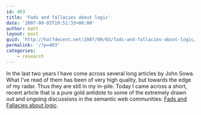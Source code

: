 ```yaml
---
id: 403
title: 'Fads and fallacies about logic'
date: '2007-09-03T19:51:33+00:00'
author: matt
layout: post
guid: 'http://halfdecent.net/2007/09/03/fads-and-fallacies-about-logic/'
permalink: '/?p=403'
categories:
    - research
---
```


In the last two years I have come across several long articles by John Sowa. What I’ve read of them has been of very high quality, but towards the edge of my radar. Thus they are still in my in-pile. Today I came across a short, recent article that is a pure gold antidote to some of the extremely drawn out and ongoing discussions in the semantic web communities: [Fads and Fallacies about logic](http://www.jfsowa.com/pubs/fflogic.pdf).